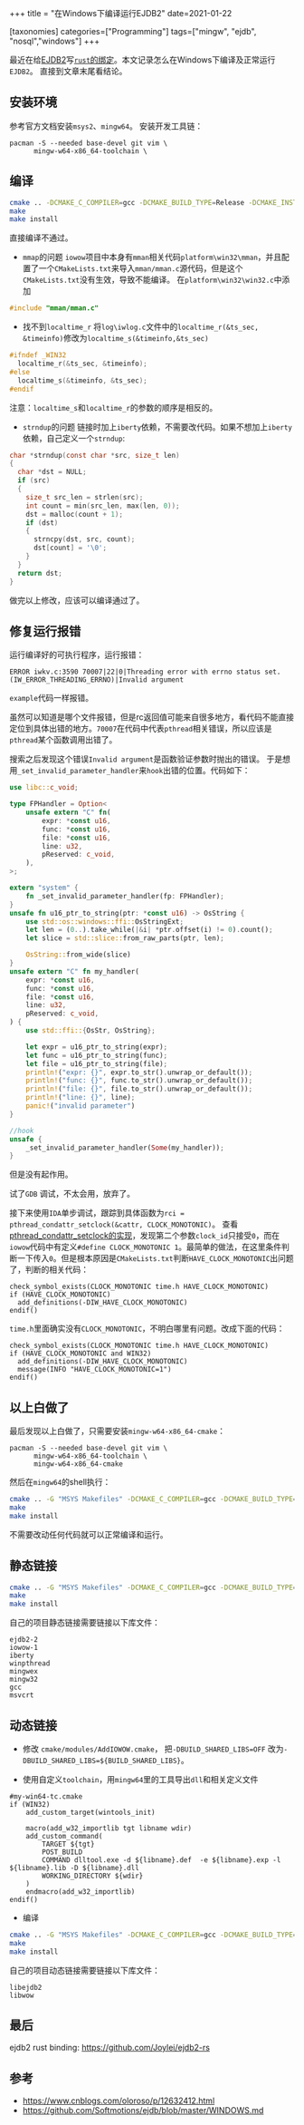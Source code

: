+++
title = "在Windows下编译运行EJDB2"
date=2021-01-22

[taxonomies]
categories=["Programming"]
tags=["mingw", "ejdb", "nosql","windows"]
+++

最近在给[EJDB2](http://ejdb.org)写[`rust`的绑定](https://github.com/Joylei/ejdb2-rs)。本文记录怎么在Windows下编译及正常运行`EJDB2`。
直接到文章末尾看结论。

## 安装环境

参考官方文档安装`msys2`、`mingw64`。
安装开发工具链：
```
pacman -S --needed base-devel git vim \
      mingw-w64-x86_64-toolchain \
```


## 编译

```sh
cmake .. -DCMAKE_C_COMPILER=gcc -DCMAKE_BUILD_TYPE=Release -DCMAKE_INSTALL_PREFIX=./output -DBUILD_SHARED_LIBS=OFF -DENABLE_HTTP=OFF
make
make install
```
直接编译不通过。


- `mmap`的问题
`iowow`项目中本身有`mman`相关代码`platform\win32\mman`，并且配置了一个`CMakeLists.txt`来导入`mman/mman.c`源代码，但是这个`CMakeLists.txt`没有生效，导致不能编译。
在`platform\win32\win32.c`中添加

```c
#include "mman/mman.c"
```

- 找不到`localtime_r`
将`log\iwlog.c`文件中的`localtime_r(&ts_sec, &timeinfo)`修改为`localtime_s(&timeinfo,&ts_sec)`

```c
#ifndef _WIN32
  localtime_r(&ts_sec, &timeinfo);
#else
  localtime_s(&timeinfo, &ts_sec);
#endif
```
注意：`localtime_s`和`localtime_r`的参数的顺序是相反的。

- `strndup`的问题
链接时加上`iberty`依赖，不需要改代码。如果不想加上`iberty`依赖，自己定义一个`strndup`:
```c
char *strndup(const char *src, size_t len)
{
  char *dst = NULL;
  if (src)
  {
    size_t src_len = strlen(src);
    int count = min(src_len, max(len, 0));
    dst = malloc(count + 1);
    if (dst)
    {
      strncpy(dst, src, count);
      dst[count] = '\0';
    }
  }
  return dst;
}
```

做完以上修改，应该可以编译通过了。

## 修复运行报错

运行编译好的可执行程序，运行报错：
```
ERROR iwkv.c:3590 70007|22|0|Threading error with errno status set. (IW_ERROR_THREADING_ERRNO)|Invalid argument
```
`example`代码一样报错。

虽然可以知道是哪个文件报错，但是rc返回值可能来自很多地方，看代码不能直接定位到具体出错的地方。`70007`在代码中代表`pthread`相关错误，所以应该是`pthread`某个函数调用出错了。

搜索之后发现这个错误`Invalid argument`是函数验证参数时抛出的错误。
于是想用`_set_invalid_parameter_handler`来`hook`出错的位置。代码如下：
```rs
use libc::c_void;

type FPHandler = Option<
    unsafe extern "C" fn(
        expr: *const u16,
        func: *const u16,
        file: *const u16,
        line: u32,
        pReserved: c_void,
    ),
>;

extern "system" {
    fn _set_invalid_parameter_handler(fp: FPHandler);
}
unsafe fn u16_ptr_to_string(ptr: *const u16) -> OsString {
    use std::os::windows::ffi::OsStringExt;
    let len = (0..).take_while(|&i| *ptr.offset(i) != 0).count();
    let slice = std::slice::from_raw_parts(ptr, len);

    OsString::from_wide(slice)
}
unsafe extern "C" fn my_handler(
    expr: *const u16,
    func: *const u16,
    file: *const u16,
    line: u32,
    pReserved: c_void,
) {
    use std::ffi::{OsStr, OsString};

    let expr = u16_ptr_to_string(expr);
    let func = u16_ptr_to_string(func);
    let file = u16_ptr_to_string(file);
    println!("expr: {}", expr.to_str().unwrap_or_default());
    println!("func: {}", func.to_str().unwrap_or_default());
    println!("file: {}", file.to_str().unwrap_or_default());
    println!("line: {}", line);
    panic!("invalid parameter")
}

//hook
unsafe {
    _set_invalid_parameter_handler(Some(my_handler));
}
```

但是没有起作用。

试了`GDB` 调试，不太会用，放弃了。

接下来使用`IDA`单步调试，跟踪到具体函数为`rci = pthread_condattr_setclock(&cattr, CLOCK_MONOTONIC)`。
查看[pthread_condattr_setclock的实现](https://github.com/msys2-contrib/mingw-w64/blob/78dca70d9c2c355f0aaea3292e0d68c57ad7a5c5/mingw-w64-libraries/winpthreads/src/cond.c)，发现第二个参数`clock_id`只接受`0`，而在`iowow`代码中有定义`#define CLOCK_MONOTONIC 1`。最简单的做法，在这里条件判断一下传入`0`。但是根本原因是`CMakeLists.txt`判断`HAVE_CLOCK_MONOTONIC`出问题了，判断的相关代码：
```
check_symbol_exists(CLOCK_MONOTONIC time.h HAVE_CLOCK_MONOTONIC)
if (HAVE_CLOCK_MONOTONIC)
  add_definitions(-DIW_HAVE_CLOCK_MONOTONIC)
endif()
```
`time.h`里面确实没有`CLOCK_MONOTONIC`，不明白哪里有问题。改成下面的代码：
```
check_symbol_exists(CLOCK_MONOTONIC time.h HAVE_CLOCK_MONOTONIC)
if (HAVE_CLOCK_MONOTONIC and WIN32)
  add_definitions(-DIW_HAVE_CLOCK_MONOTONIC)
  message(INFO "HAVE_CLOCK_MONOTONIC=1")
endif()
```


## 以上白做了

最后发现以上白做了，只需要安装`mingw-w64-x86_64-cmake`：
```
pacman -S --needed base-devel git vim \
      mingw-w64-x86_64-toolchain \
      mingw-w64-x86_64-cmake
```
然后在`mingw64`的shell执行：
```sh
cmake .. -G "MSYS Makefiles" -DCMAKE_C_COMPILER=gcc -DCMAKE_BUILD_TYPE=Release -DCMAKE_INSTALL_PREFIX=./output -DBUILD_SHARED_LIBS=OFF -DENABLE_HTTP=OFF
make
make install
```
不需要改动任何代码就可以正常编译和运行。


## 静态链接
```sh
cmake .. -G "MSYS Makefiles" -DCMAKE_C_COMPILER=gcc -DCMAKE_BUILD_TYPE=Release -DCMAKE_INSTALL_PREFIX=./output -DBUILD_SHARED_LIBS=OFF -DENABLE_HTTP=OFF
make
make install
```

自己的项目静态链接需要链接以下库文件：

```
ejdb2-2
iowow-1
iberty
winpthread
mingwex
mingw32
gcc
msvcrt
```

## 动态链接
 - 修改 `cmake/modules/AddIOWOW.cmake`， 把`-DBUILD_SHARED_LIBS=OFF` 改为`-DBUILD_SHARED_LIBS=${BUILD_SHARED_LIBS}`。

- 使用自定义`toolchain`，用`mingw64`里的工具导出`dll`和相关定义文件
```
#my-win64-tc.cmake
if (WIN32)
    add_custom_target(wintools_init)

    macro(add_w32_importlib tgt libname wdir)
    add_custom_command(
        TARGET ${tgt}
        POST_BUILD
        COMMAND dlltool.exe -d ${libname}.def  -e ${libname}.exp -l ${libname}.lib -D ${libname}.dll
        WORKING_DIRECTORY ${wdir}
    )
    endmacro(add_w32_importlib)
endif()
```

- 编译
```sh
cmake .. -G "MSYS Makefiles" -DCMAKE_C_COMPILER=gcc -DCMAKE_BUILD_TYPE=Release -DCMAKE_INSTALL_PREFIX=./output -DBUILD_SHARED_LIBS=ON -DENABLE_HTTP=OFF -DCMAKE_TOOLCHAIN_FILE=my-win64-tc.cmake
make
make install
```

自己的项目动态链接需要链接以下库文件：
```
libejdb2
libwow
```

## 最后
ejdb2 rust binding: <https://github.com/Joylei/ejdb2-rs>

## 参考
- <https://www.cnblogs.com/oloroso/p/12632412.html>
- <https://github.com/Softmotions/ejdb/blob/master/WINDOWS.md>
